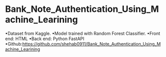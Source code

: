 # Bank_Note_Authentication_Using_Machine_Learining

•Dataset from Kaggle.
•Model trained with Random Forest Classifier.
•Front end: HTML
•Back end: Python FastAPI
•Github:https://github.com/shehab0911/Bank_Note_Authentication_Using_Machine_Learining
